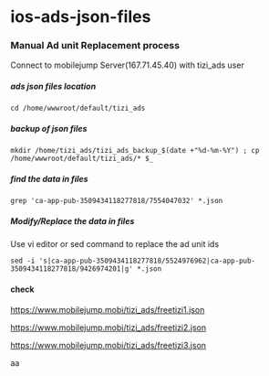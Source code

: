 # ios-ads-json-files

### Manual Ad unit Replacement process

Connect to mobilejump Server(167.71.45.40) with tizi_ads user
##### ads json files location
```cd /home/wwwroot/default/tizi_ads```
##### backup of json files
```mkdir /home/tizi_ads/tizi_ads_backup_$(date +"%d-%m-%Y") ; cp /home/wwwroot/default/tizi_ads/* $_```

##### find the data in files
```grep 'ca-app-pub-3509434118277818/7554047032' *.json```

##### Modify/Replace the data in files

Use vi editor or sed command to replace the ad unit ids

```sed -i 's|ca-app-pub-3509434118277818/5524976962|ca-app-pub-3509434118277818/9426974201|g' *.json```

#### check

https://www.mobilejump.mobi/tizi_ads/freetizi1.json

https://www.mobilejump.mobi/tizi_ads/freetizi2.json

https://www.mobilejump.mobi/tizi_ads/freetizi3.json



aa
